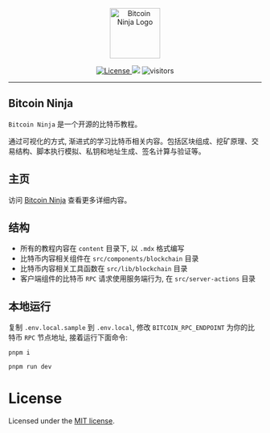 <p align="center">
  <a href="https://bitcoin.heapup.tech">
    <img alt="Bitcoin Ninja Logo" width="100" src="https://bitcoin.heapup.tech/bitcoin-ninja.svg">
  </a>
</p>

<p align="center">
  <a href="https://github.com/heapup-tech/bitcoin-ninja/blob/main/LICENSE">
    <img src="https://badgen.net/github/license/heapup-tech/bitcoin-ninja?color=green" alt="License">
  </a>
  <img src="https://img.shields.io/badge/code_style-prettier-ff69b4.svg?style=flat-square" />
    <img src="https://visitor-badge.laobi.icu/badge?page_id=heapup-tech.bitcoin-ninja" alt="visitors" />
</p>

---

## Bitcoin Ninja

`Bitcoin Ninja` 是一个开源的比特币教程。

通过可视化的方式, 渐进式的学习比特币相关内容。包括区块组成、挖矿原理、交易结构、脚本执行模拟、私钥和地址生成、签名计算与验证等。

## 主页

访问 [Bitcoin Ninja](https://bitcoin.heapup.tech) 查看更多详细内容。

## 结构

- 所有的教程内容在 `content` 目录下, 以 `.mdx` 格式编写
- 比特币内容相关组件在 `src/components/blockchain` 目录
- 比特币内容相关工具函数在 `src/lib/blockchain` 目录
- 客户端组件的比特币 `RPC` 请求使用服务端行为, 在 `src/server-actions` 目录

## 本地运行

复制 `.env.local.sample` 到 `.env.local`, 修改 `BITCOIN_RPC_ENDPOINT` 为你的比特币 `RPC` 节点地址, 接着运行下面命令:

```shell
pnpm i

pnpm run dev
```

# License

Licensed under the [MIT license](https://github.com/heapup-tech/bitcoin-ninja/blob/main/LICENSE).

